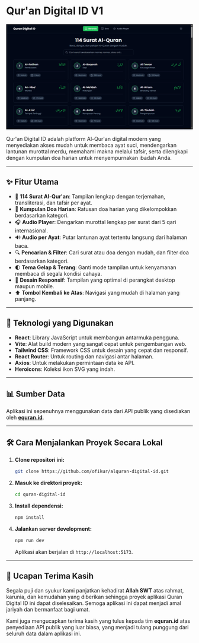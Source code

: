 # Qur'an Digital ID V1

![Screenshot Aplikasi](screenshot/quran-digital-id.jpg)

Qur'an Digital ID adalah platform Al-Qur'an digital modern yang menyediakan akses mudah untuk membaca ayat suci, mendengarkan lantunan murottal merdu, memahami makna melalui tafsir, serta dilengkapi dengan kumpulan doa harian untuk menyempurnakan ibadah Anda.

---

## ✨ Fitur Utama

-   📖 **114 Surat Al-Qur'an**: Tampilan lengkap dengan terjemahan, transliterasi, dan tafsir per ayat.
-   🤲 **Kumpulan Doa Harian**: Ratusan doa harian yang dikelompokkan berdasarkan kategori.
-   🎧 **Audio Player**: Dengarkan murottal lengkap per surat dari 5 qari internasional.
-   🔊 **Audio per Ayat**: Putar lantunan ayat tertentu langsung dari halaman baca.
-   🔍 **Pencarian & Filter**: Cari surat atau doa dengan mudah, dan filter doa berdasarkan kategori.
-   🌓 **Tema Gelap & Terang**: Ganti mode tampilan untuk kenyamanan membaca di segala kondisi cahaya.
-   📱 **Desain Responsif**: Tampilan yang optimal di perangkat desktop maupun mobile.
-   ⬆️ **Tombol Kembali ke Atas**: Navigasi yang mudah di halaman yang panjang.

---

## 🚀 Teknologi yang Digunakan

-   **React**: Library JavaScript untuk membangun antarmuka pengguna.
-   **Vite**: Alat build modern yang sangat cepat untuk pengembangan web.
-   **Tailwind CSS**: Framework CSS untuk desain yang cepat dan responsif.
-   **React Router**: Untuk routing dan navigasi antar halaman.
-   **Axios**: Untuk melakukan permintaan data ke API.
-   **Heroicons**: Koleksi ikon SVG yang indah.

---

## 📊 Sumber Data

Aplikasi ini sepenuhnya menggunakan data dari API publik yang disediakan oleh **[equran.id](https://equran.id/apidev)**.

---

## 🛠️ Cara Menjalankan Proyek Secara Lokal

1.  **Clone repositori ini:**
    ```bash
    git clone https://github.com/ofikur/alquran-digital-id.git
    ```

2.  **Masuk ke direktori proyek:**
    ```bash
    cd quran-digital-id
    ```

3.  **Install dependensi:**
    ```bash
    npm install
    ```

4.  **Jalankan server development:**
    ```bash
    npm run dev
    ```
    Aplikasi akan berjalan di `http://localhost:5173`.

---

## 🙏 Ucapan Terima Kasih

Segala puji dan syukur kami panjatkan kehadirat **Allah SWT** atas rahmat, karunia, dan kemudahan yang diberikan sehingga proyek aplikasi Quran Digital ID ini dapat diselesaikan. Semoga aplikasi ini dapat menjadi amal jariyah dan bermanfaat bagi umat.

Kami juga mengucapkan terima kasih yang tulus kepada tim **equran.id** atas penyediaan API publik yang luar biasa, yang menjadi tulang punggung dari seluruh data dalam aplikasi ini.